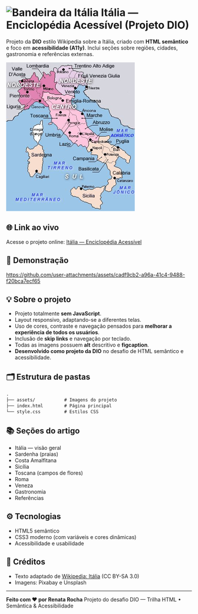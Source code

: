 # <img src="https://upload.wikimedia.org/wikipedia/en/0/03/Flag_of_Italy.svg" alt="Bandeira da Itália" width="32"> Itália — Enciclopédia Acessível (Projeto DIO)

Projeto da **DIO** estilo Wikipedia sobre a Itália, criado com **HTML semântico** e foco em **acessibilidade (A11y)**.
Inclui seções sobre regiões, cidades, gastronomia e referências externas.

![Itália](assets/italia-mapa.jpg)

## 🌐 Link ao vivo

Acesse o projeto online: [Itália — Enciclopédia Acessível](https://renataarocha.github.io/It-lia-Enciclop-dia-Acess-vel/#conteudo)

## 🎥 Demonstração


https://github.com/user-attachments/assets/cadf9cb2-a96a-41c4-9488-f20bca7ecf65


## 💡 Sobre o projeto

* Projeto totalmente **sem JavaScript**.
* Layout responsivo, adaptando-se a diferentes telas.
* Uso de cores, contraste e navegação pensados para **melhorar a experiência de todos os usuários**.
* Inclusão de **skip links** e navegação por teclado.
* Todas as imagens possuem **alt** descritivo e **figcaption**.
* **Desenvolvido como projeto da DIO** no desafio de HTML semântico e acessibilidade.

## 🗂 Estrutura de pastas

```
.
├── assets/           # Imagens do projeto
├── index.html        # Página principal
└── style.css         # Estilos CSS
```

## 📚 Seções do artigo

* Itália — visão geral
* Sardenha (praias)
* Costa Amalfitana
* Sicília
* Toscana (campos de flores)
* Roma
* Veneza
* Gastronomia
* Referências

## ⚙️ Tecnologias

* HTML5 semântico
* CSS3 moderno (com variáveis e cores dinâmicas)
* Acessibilidade e usabilidade

## 📝 Créditos

* Texto adaptado de [Wikipedia: Itália](https://pt.wikipedia.org/wiki/It%C3%A1lia) (CC BY-SA 3.0)
* Imagens: Pixabay e Unsplash

---

**Feito com ♥ por Renata Rocha**
Projeto do desafio DIO — Trilha HTML • Semântica & Acessibilidade
